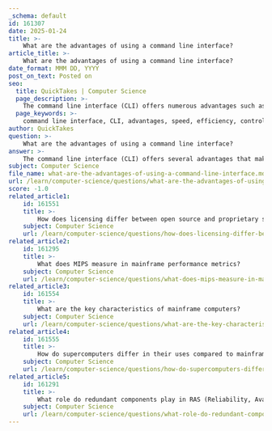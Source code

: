 ```yaml
---
_schema: default
id: 161307
date: 2025-01-24
title: >-
    What are the advantages of using a command line interface?
article_title: >-
    What are the advantages of using a command line interface?
date_format: MMM DD, YYYY
post_on_text: Posted on
seo:
  title: QuickTakes | Computer Science
  page_description: >-
    The command line interface (CLI) offers numerous advantages such as speed, efficiency, greater control, resource efficiency, automation through scripting, remote management capabilities, and a focus on precision, making it especially beneficial in technical environments.
  page_keywords: >-
    command line interface, CLI, advantages, speed, efficiency, control, resource efficiency, scripting, automation, remote management, precision, learning, mastery, less overhead
author: QuickTakes
question: >-
    What are the advantages of using a command line interface?
answer: >-
    The command line interface (CLI) offers several advantages that make it a powerful tool for interacting with computer systems. Here are some of the key benefits:\n\n1. **Speed and Efficiency**: Once users become familiar with the command syntax, they can execute tasks much faster than navigating through graphical user interfaces (GUIs). Complex actions can often be performed in a single line of code, which can significantly reduce the time taken to complete tasks.\n\n2. **Greater Control**: The CLI provides users with a high level of control over the operating system and file management. Users can execute commands that may not be available through a GUI, allowing for more precise and tailored operations.\n\n3. **Resource Efficiency**: Command line interfaces typically consume fewer system resources compared to GUIs. This is particularly beneficial in environments where system resources are limited, such as on servers or older hardware.\n\n4. **Scripting and Automation**: Users can create scripts to automate repetitive tasks, which can enhance productivity. For example, shell scripts can be optimized to improve performance and reduce execution times. A significant percentage of software development teams utilize shell scripts in their workflows.\n\n5. **Remote Management**: CLIs are often used for remote management of systems, especially in server environments. They allow administrators to manage systems over a network without the need for a graphical interface, which can be slower and more resource-intensive.\n\n6. **Precision**: The CLI allows for greater precision in executing commands. Users can specify exact parameters and options, which can lead to more accurate results compared to the sometimes ambiguous actions taken through a GUI.\n\n7. **Learning and Mastery**: While the CLI may seem daunting at first, it encourages users to learn and understand the underlying system better. As users start with simple commands and gradually build their knowledge, they can become proficient and leverage the full power of the command line.\n\n8. **Less Overhead**: Command-line programs generally start faster than graphical applications due to lower overhead, making them ideal for quick tasks and operations.\n\nIn summary, while the command line interface may have a steeper learning curve for beginners, its advantages in speed, control, resource efficiency, and automation make it a valuable tool for many users, especially in technical and development environments.
subject: Computer Science
file_name: what-are-the-advantages-of-using-a-command-line-interface.md
url: /learn/computer-science/questions/what-are-the-advantages-of-using-a-command-line-interface
score: -1.0
related_article1:
    id: 161551
    title: >-
        How does licensing differ between open source and proprietary software?
    subject: Computer Science
    url: /learn/computer-science/questions/how-does-licensing-differ-between-open-source-and-proprietary-software
related_article2:
    id: 161295
    title: >-
        What does MIPS measure in mainframe performance metrics?
    subject: Computer Science
    url: /learn/computer-science/questions/what-does-mips-measure-in-mainframe-performance-metrics
related_article3:
    id: 161554
    title: >-
        What are the key characteristics of mainframe computers?
    subject: Computer Science
    url: /learn/computer-science/questions/what-are-the-key-characteristics-of-mainframe-computers
related_article4:
    id: 161555
    title: >-
        How do supercomputers differ in their uses compared to mainframe computers?
    subject: Computer Science
    url: /learn/computer-science/questions/how-do-supercomputers-differ-in-their-uses-compared-to-mainframe-computers
related_article5:
    id: 161291
    title: >-
        What role do redundant components play in RAS (Reliability, Availability, Serviceability)?
    subject: Computer Science
    url: /learn/computer-science/questions/what-role-do-redundant-components-play-in-ras-reliability-availability-serviceability
---
```


&nbsp;